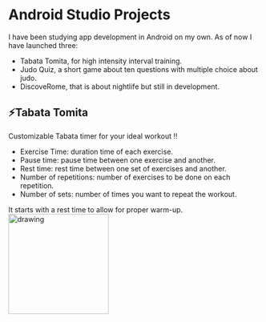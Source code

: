 # Android Studio Projects
I have been studying app development in Android on my own. As of now I have launched three: 
- Tabata Tomita, for high intensity interval training.
- Judo Quiz, a short game about ten questions with multiple choice about judo.
- DiscoveRome, that is about nightlife but still in development.
 
## :zap:Tabata Tomita 
Customizable Tabata timer for your ideal workout !!
- Exercise Time: duration time of each exercise.
- Pause time: pause time between one exercise and another.
- Rest time: rest time between one set of exercises and another.
- Number of repetitions: number of exercises to be done on each repetition.
- Number of sets: number of times you want to repeat the workout.

It starts with a rest time to allow for proper warm-up.
<img src="drawing.jpg" alt="drawing" width="200"/>
